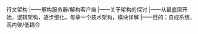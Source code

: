 行文架构
	|——解构服务器/解构客户端
	|——关于架构的探讨
	|——从最底层开始，逻辑架构，逐步细化，每章一个技术架构，模块详解
	|——目的：自成系统，高内聚/低耦合
	
<!--stackedit_data:
eyJoaXN0b3J5IjpbMTk2MTQ2MDU5XX0=
-->